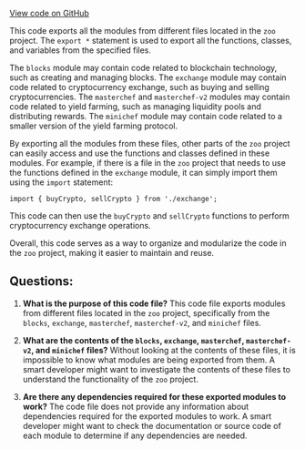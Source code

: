 [View code on GitHub](zoo-labs/zoo/blob/master/core/src/services/graph/queries/index.ts)

This code exports all the modules from different files located in the `zoo` project. The `export *` statement is used to export all the functions, classes, and variables from the specified files. 

The `blocks` module may contain code related to blockchain technology, such as creating and managing blocks. The `exchange` module may contain code related to cryptocurrency exchange, such as buying and selling cryptocurrencies. The `masterchef` and `masterchef-v2` modules may contain code related to yield farming, such as managing liquidity pools and distributing rewards. The `minichef` module may contain code related to a smaller version of the yield farming protocol.

By exporting all the modules from these files, other parts of the `zoo` project can easily access and use the functions and classes defined in these modules. For example, if there is a file in the `zoo` project that needs to use the functions defined in the `exchange` module, it can simply import them using the `import` statement:

```
import { buyCrypto, sellCrypto } from './exchange';
```

This code can then use the `buyCrypto` and `sellCrypto` functions to perform cryptocurrency exchange operations.

Overall, this code serves as a way to organize and modularize the code in the `zoo` project, making it easier to maintain and reuse.
## Questions: 
 1. **What is the purpose of this code file?** 
This code file exports modules from different files located in the `zoo` project, specifically from the `blocks`, `exchange`, `masterchef`, `masterchef-v2`, and `minichef` files.

2. **What are the contents of the `blocks`, `exchange`, `masterchef`, `masterchef-v2`, and `minichef` files?** 
Without looking at the contents of these files, it is impossible to know what modules are being exported from them. A smart developer might want to investigate the contents of these files to understand the functionality of the `zoo` project.

3. **Are there any dependencies required for these exported modules to work?** 
The code file does not provide any information about dependencies required for the exported modules to work. A smart developer might want to check the documentation or source code of each module to determine if any dependencies are needed.
